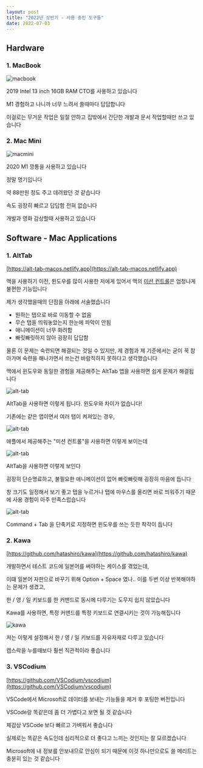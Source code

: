```yaml
---
layout: post
title: "2022년 상반기 - 사용 중인 도구들"
date: 2022-07-03
---
```


## Hardware

### 1. MacBook

![macbook](/assets/images/macbook.jpeg)

2019 Intel 13 inch 16GB RAM CTO를 사용하고 있습니다

M1 경험하고 나니까 너무 느려서 쓸때마다 답답합니다

이걸로는 무거운 작업은 일절 안하고 집밖에서 간단한 개발과 문서 작업할때만 쓰고 있습니다

### 2. Mac Mini

![macmini](/assets/images/macmini.jpeg)

2020 M1 깡통을 사용하고 있습니다

정말 명기입니다

약 88만원 정도 주고 데려왔던 것 같습니다

속도 굉장히 빠르고 답답함 전혀 없습니다

개발과 영화 감상할때 사용하고 있습니다

## Software - Mac Applications

### 1. AltTab

[https://alt-tab-macos.netlify.app](https://alt-tab-macos.netlify.app)

맥을 사용하기 이전, 윈도우를 많이 사용한 저에게 있어서 맥의 [미션 컨트롤](https://support.apple.com/ko-kr/HT204100)은 엄청나게 불편한 기능입니다

제가 생각했을때의 단점을 아래에 서술했습니다

* 원하는 탭으로 바로 이동할 수 없음
* 무슨 탭을 띄워놓았는지 한눈에 파악이 안됨
* 애니메이션이 너무 화려함
* 빠릿빠릿하지 않아 굉장히 답답함

물론 이 문제는 숙련되면 해결되는 것일 수 있지만, 제 경험과 제 기준에서는 굳이 꾹 참아가며 숙련을 해나가면서 쓰는건 바람직하지 못하다고 생각했습니다

맥에서 윈도우와 동일한 경험을 제공해주는 AltTab 앱을 사용하면 쉽게 문제가 해결됩니다

![alt-tab](/assets/images/alt-tab-1.jpeg)

AltTab을 사용하면 이렇게 됩니다. 윈도우와 차이가 없습니다!

기존에는 같은 앱이면서 여러 탭이 켜져있는 경우, 

![alt-tab](/assets/images/alt-tab-2.png)

애플에서 제공해주는 "미션 컨트롤"을 사용하면 이렇게 보이는데

![alt-tab](/assets/images/alt-tab-3.png)

AltTab을 사용하면 이렇게 보인다

굉장히 단순명료하고, 불필요한 애니메이션이 없어 빠릿빠릿해 굉장히 마음에 듭니다

창 크기도 일정해서 보기 좋고 탭을 누르거나 탭에 마우스를 올리면 바로 띄워주기 때문에 사용 경험이 아주 만족스럽습니다

![alt-tab](/assets/images/alt-tab-4.png)

Command + Tab 을 단축키로 지정하면 윈도우를 쓰는 듯한 착각이 듭니다

### 2. Kawa

[https://github.com/hatashiro/kawa](https://github.com/hatashiro/kawa)

개발하면서 테스트 코드에 일본어를 써야하는 케이스를 겪었는데,

이떄 일본어 자판으로 바꾸기 위해 Option + Space 였나.. 이를 두번 이상 반복해야하는 문제가 생겼고,

한 / 영 / 일 키보드를 한 커맨드로 동시에 다루기는 도무지 쉽지 않았습니다

Kawa를 사용하면, 특정 커맨드를 특정 키보드로 연결시키는 것이 가능해집니다

![kawa](kawa-1.png)

저는 이렇게 설정해서 한 / 영 / 일 키보드를 자유자재로 다루고 있습니다

캡스락을 누를때보다 훨씬 직관적이라 좋습니다

### 3. VSCodium

[https://github.com/VSCodium/vscodium](https://github.com/VSCodium/vscodium)

VSCode에서 Microsoft로 데이터를 보내는 기능들을 제거 후 포팅한 버전입니다

VSCode랑 똑같은데 좀 더 가볍다고 보면 될 것 같습니다

체감상 VSCode 보다 빠르고 가벼워서 좋습니다

실제로는 똑같은 속도인데 심리적으로 더 좋다고 느끼는 것인지는 잘 모르겠습니다

Microsoft에 내 정보를 안보내므로 안심이 되기 때문에 이것 하나만으로도 쓸 메리트는 충분히 있는 것 같습니다